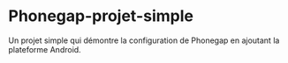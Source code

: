 Phonegap-projet-simple
======================

Un projet simple qui démontre la configuration de Phonegap en ajoutant la plateforme Android.
